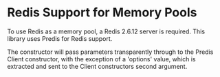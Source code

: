 Redis Support for Memory Pools
==============================
To use Redis as a memory pool, a Redis 2.6.12 server is required. This library uses Predis for Redis support.

The constructor will pass parameters transparently through to the Predis Client constructor, with the exception of a
'options' value, which is extracted and sent to the Client constructors second argument.
